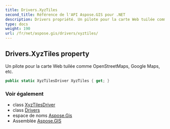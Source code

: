 ```yaml
---
title: Drivers.XyzTiles
second_title: Référence de l'API Aspose.GIS pour .NET
description: Drivers propriété. Un pilote pour la carte Web tuilée comme OpenStreetMaps Google Maps etc.
type: docs
weight: 190
url: /fr/net/aspose.gis/drivers/xyztiles/
---
```

## Drivers.XyzTiles property

Un pilote pour la carte Web tuilée comme OpenStreetMaps, Google Maps, etc.

```csharp
public static XyzTilesDriver XyzTiles { get; }
```

### Voir également

* class [XyzTilesDriver](../../../aspose.gis.formats.xyztile/xyztilesdriver/)
* class [Drivers](../)
* espace de noms [Aspose.Gis](../../drivers/)
* Assemblée [Aspose.GIS](../../../)


